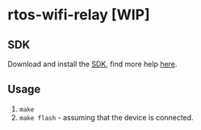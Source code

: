 # rtos-wifi-relay [WIP]

## SDK
Download and install the [SDK](https://github.com/espressif/ESP8266_RTOS_SDK), find more help [here](https://docs.espressif.com/projects/esp-idf/en/stable/get-started/linux-setup.html#toolchain-setup).

## Usage
1. `make`
2. `make flash` - assuming that the device is connected.

